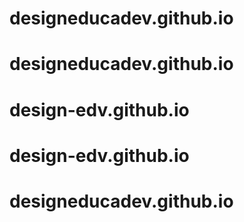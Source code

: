# designeducadev.github.io
# designeducadev.github.io
# design-edv.github.io
# design-edv.github.io
# designeducadev.github.io

